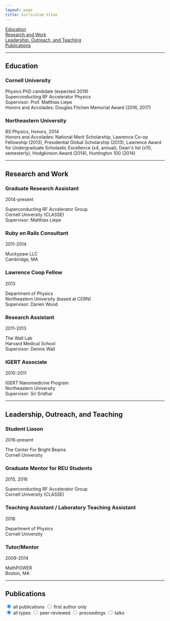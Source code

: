 ```yaml
---
layout: page
title: Curriculum Vitae
---
```



[Education](#education)  
[Research and Work](#research-and-work)  
[Leadership, Outreach, and Teaching](#leadership-outreach-and-teaching)  
[Publications](#publications)  

---

## Education

### Cornell University

Physics PhD candidate (expected 2019)  
Superconducting RF Accelerator Physics  
Supervisor: Prof. Matthias Liepe  
Honors and Accolades: Douglas Fitchen Memorial Award (2016, 2017)

### Northeastern University

BS Physics, Honors, 2014  
Honors and Accolades: National Merit Scholarship, Lawrence Co-op Fellowship (2013), Presidential Global Scholarship (2013), Lawrence Award for Undergraduate Scholastic Excellence (x4, annual), Dean's list (x10, semesterly), Hodgkinson Award (2014), Huntington 100 (2014)


---


## Research and Work

### Graduate Research Assistant

2014-present

Superconducting RF Accelerator Group  
Cornell University (CLASSE)  
Supervisor: Matthias Liepe  

### Ruby on Rails Consultant

2011-2014

Muckypaw LLC  
Cambridge, MA


### Lawrence Coop Fellow

2013

Department of Physics  
Northeastern University (based at CERN)  
Supervisor: Darien Wood

### Research Assistant

2011-2013

The Wall Lab  
Harvard Medical School  
Supervisor: Dennis Wall

### IGERT Associate

2010-2011

IGERT Nanomedicine Program  
Northeastern University  
Supervisor: Sri Sridhar


---


## Leadership, Outreach, and Teaching

### Student Liason

2016-present

The Center For Bright Beams  
Cornell University  

### Graduate Mentor for REU Students

2015, 2016

Superconducting RF Accelerator Group  
Cornell University (CLASSE)  


### Teaching Assistant / Laboratory Teaching Assistant

2016

Department of Physics  
Cornell University  

### Tutor/Mentor

2009-2014


MathPOWER  
Boston, MA


---


## Publications

<div id="publicationButtons">
  <div id="authorButtons" class="switch">
    <input type="radio" class="switch-input" name="firstAuthor" value="allPublications" id="allPublications" checked>
    <label for="allPublications" class="switch-label switch-label-on">all publications</label>
    <input type="radio" class="switch-input" name="firstAuthor" value="firstAuthor" id="firstAuthor">
    <label for="firstAuthor" class="switch-label switch-label-off">first author only</label>
  </div>
  <div id="typeButtons" class="switch">
    <input type="radio" class="switch-input" name="pubType" value="allTypes" id="allTypes" checked>
    <label for="allTypes" class="switch-label switch-label-on">all types</label>
    <input type="radio" class="switch-input" name="pubType" value="peerReviewed" id="peerReviewed">
    <label for="peerReviewed" class="switch-label switch-label-off">peer-reviewed</label>
    <input type="radio" class="switch-input" name="pubType" value="proceedings" id="proceedings">
    <label for="proceedings" class="switch-label switch-label-off">proceedings</label>
    <input type="radio" class="switch-input" name="pubType" value="talks" id="talks">
    <label for="talks" class="switch-label switch-label-off">talks</label>
  </div>
</div>

<div id="publicationList"> </div>
<script src="/cv/cv.js"> </script>
